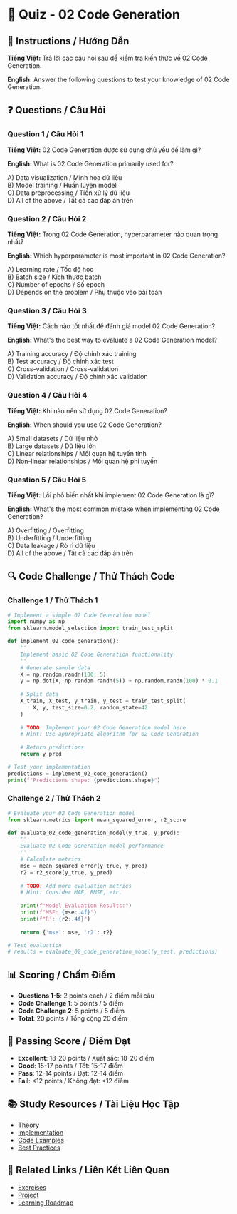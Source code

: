 # 🧠 Quiz - 02 Code Generation

## 📝 Instructions / Hướng Dẫn

**Tiếng Việt:** Trả lời các câu hỏi sau để kiểm tra kiến thức về 02 Code Generation.

**English:** Answer the following questions to test your knowledge of 02 Code Generation.

## ❓ Questions / Câu Hỏi

### Question 1 / Câu Hỏi 1
**Tiếng Việt:** 02 Code Generation được sử dụng chủ yếu để làm gì?

**English:** What is 02 Code Generation primarily used for?

A) Data visualization / Minh họa dữ liệu  
B) Model training / Huấn luyện model  
C) Data preprocessing / Tiền xử lý dữ liệu  
D) All of the above / Tất cả các đáp án trên

### Question 2 / Câu Hỏi 2
**Tiếng Việt:** Trong 02 Code Generation, hyperparameter nào quan trọng nhất?

**English:** Which hyperparameter is most important in 02 Code Generation?

A) Learning rate / Tốc độ học  
B) Batch size / Kích thước batch  
C) Number of epochs / Số epoch  
D) Depends on the problem / Phụ thuộc vào bài toán

### Question 3 / Câu Hỏi 3
**Tiếng Việt:** Cách nào tốt nhất để đánh giá model 02 Code Generation?

**English:** What's the best way to evaluate a 02 Code Generation model?

A) Training accuracy / Độ chính xác training  
B) Test accuracy / Độ chính xác test  
C) Cross-validation / Cross-validation  
D) Validation accuracy / Độ chính xác validation

### Question 4 / Câu Hỏi 4
**Tiếng Việt:** Khi nào nên sử dụng 02 Code Generation?

**English:** When should you use 02 Code Generation?

A) Small datasets / Dữ liệu nhỏ  
B) Large datasets / Dữ liệu lớn  
C) Linear relationships / Mối quan hệ tuyến tính  
D) Non-linear relationships / Mối quan hệ phi tuyến

### Question 5 / Câu Hỏi 5
**Tiếng Việt:** Lỗi phổ biến nhất khi implement 02 Code Generation là gì?

**English:** What's the most common mistake when implementing 02 Code Generation?

A) Overfitting / Overfitting  
B) Underfitting / Underfitting  
C) Data leakage / Rò rỉ dữ liệu  
D) All of the above / Tất cả các đáp án trên

## 🔍 Code Challenge / Thử Thách Code

### Challenge 1 / Thử Thách 1
```python
# Implement a simple 02 Code Generation model
import numpy as np
from sklearn.model_selection import train_test_split

def implement_02_code_generation():
    '''
    Implement basic 02 Code Generation functionality
    '''
    # Generate sample data
    X = np.random.randn(100, 5)
    y = np.dot(X, np.random.randn(5)) + np.random.randn(100) * 0.1
    
    # Split data
    X_train, X_test, y_train, y_test = train_test_split(
        X, y, test_size=0.2, random_state=42
    )
    
    # TODO: Implement your 02 Code Generation model here
    # Hint: Use appropriate algorithm for 02 Code Generation
    
    # Return predictions
    return y_pred

# Test your implementation
predictions = implement_02_code_generation()
print(f"Predictions shape: {predictions.shape}")
```

### Challenge 2 / Thử Thách 2
```python
# Evaluate your 02 Code Generation model
from sklearn.metrics import mean_squared_error, r2_score

def evaluate_02_code_generation_model(y_true, y_pred):
    '''
    Evaluate 02 Code Generation model performance
    '''
    # Calculate metrics
    mse = mean_squared_error(y_true, y_pred)
    r2 = r2_score(y_true, y_pred)
    
    # TODO: Add more evaluation metrics
    # Hint: Consider MAE, RMSE, etc.
    
    print(f"Model Evaluation Results:")
    print(f"MSE: {mse:.4f}")
    print(f"R²: {r2:.4f}")
    
    return {'mse': mse, 'r2': r2}

# Test evaluation
# results = evaluate_02_code_generation_model(y_test, predictions)
```

## 📊 Scoring / Chấm Điểm

- **Questions 1-5**: 2 points each / 2 điểm mỗi câu
- **Code Challenge 1**: 5 points / 5 điểm
- **Code Challenge 2**: 5 points / 5 điểm
- **Total**: 20 points / Tổng cộng 20 điểm

## 🎯 Passing Score / Điểm Đạt

- **Excellent**: 18-20 points / Xuất sắc: 18-20 điểm
- **Good**: 15-17 points / Tốt: 15-17 điểm  
- **Pass**: 12-14 points / Đạt: 12-14 điểm
- **Fail**: <12 points / Không đạt: <12 điểm

## 📚 Study Resources / Tài Liệu Học Tập

- [Theory](./THEORY_02_code_generation.md)
- [Implementation](./IMPLEMENTATION_02_code_generation.md)
- [Code Examples](./CODE_EXAMPLES_02_code_generation.md)
- [Best Practices](./BEST_PRACTICES_02_code_generation.md)

## 🔗 Related Links / Liên Kết Liên Quan

- [Exercises](./EXERCISES_02_code_generation.md)
- [Project](./PROJECT_02_code_generation.md)
- [Learning Roadmap](./LEARNING_ROADMAP_02_code_generation.md)
